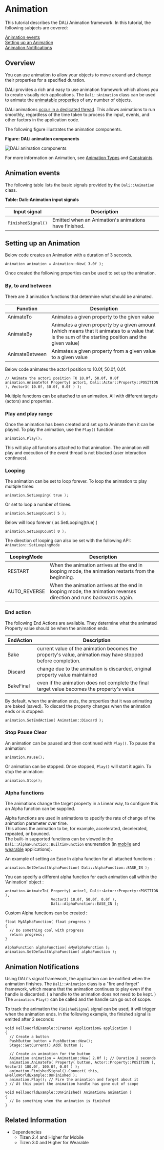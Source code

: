 # Animation


This tutorial describes the DALi Animation framework.
In this tutorial, the following subjects are covered:

[Animation events](#1)<br>
[Setting up an Animation](#2)<br>
[Animation Notifications](#3)<br>

## Overview

You can use animation to allow your objects to move around and change their properties for a specified duration.

DALi provides a rich and easy to use animation framework which allows you to create visually rich applications. The `Dali::Animation` class can be used to animate the [animatable properties](properties.md#attributes) of any number of objects.

DALi animations [occur in a dedicated thread](multi-threaded.md#animations). This allows animations to run smoothly, regardless of the time taken to process the input, events, and other factors in the application code.

The following figure illustrates the animation components.

**Figure: DALi animation components**

![DALi animation components](./media/animation_components.png)

For more information on Animation, see [Animation Types](animation-types.md) and [Constraints](constraints.md).

<a name="1"></a>
## Animation events

The following table lists the basic signals provided by the `Dali::Animation` class.

**Table: Dali::Animation input signals**

| Input signal         | Description                              |
|----------------------|------------------------------------------|
| `FinishedSignal()`   | Emitted when an Animation's animations have finished.  |


<a name="2"></a>
## Setting up an Animation

Below code creates an Animation with a duration of 3 seconds.

```
Animation animation = Animation::New( 3.0f );
```

Once created the following properties can be used to set up the animation.

### By, to and between

There are 3 animation functions that determine what should be animated.

| Function       | Description  |
|----------------|--------------|
| AnimateTo      | Animates a given property to the given value |
| AnimateBy      | Animates a given property by a given amount (which means that it animates to a value that is the sum of the starting position and the given value) |
| AnimateBetween | Animates a given property from a given value to a given value |

Below code animates the actor1 position to 10.0f, 50.0f, 0.0f.

```
// Animate the actor1 position TO 10.0f, 50.0f, 0.0f
animation.AnimateTo( Property( actor1, Dali::Actor::Property::POSITION ), Vector3( 10.0f, 50.0f, 0.0f ) );
```

Multiple functions can be attached to an animation. All with different targets (actors) and properties.

### Play and play range

Once the animation has been created and set up to Animate then it can be played. To play the animation, use the `Play()` function:

```
animation.Play();
```

This will play all functions attached to that animation.
The animation will play and execution of the event thread is not blocked (user interaction continues).

### Looping

The animation can be set to loop forever. To loop the animation to play multiple times:
```
animation.SetLooping( true );
```

Or set to loop a number of times.
```
animation.SetLoopCount( 5 );
```

Below will loop forever ( as SetLooping(true) )
```
animation.SetLoopCount( 0 );
```

The direction of looping can also be set with the following API:
`Animation::SetLoopingMode`

| LoopingMode  | Description       |
|--------------|-------------------|
| RESTART      | When the animation arrives at the end in looping mode, the animation restarts from the beginning. |
| AUTO_REVERSE | When the animation arrives at the end in looping mode, the animation reverses direction and runs backwards again. |

### End action

The following End Actions are available.
They determine what the animated Property value should be when the animation ends.

| EndAction | Description          |
|-----------|----------------------|
| Bake      | current value of the animation becomes the property's value, animation may have stopped before completion. |
| Discard   | change due to the animation is discarded, original property value maintained |
| BakeFinal | even if the animation does not complete the final target value becomes the property's value |

By default, when the animation ends, the properties that it was animating are baked (saved).
To discard the property changes when the animation ends or is stopped:
```
animation.SetEndAction( Animation::Discard );
```

### Stop Pause Clear

An animation can be paused and then continued with `Play()`. To pause the animation:
```
animation.Pause();
```

Or animation can be stopped. Once stopped, `Play()` will start it again. To stop the animation:
```
animation.Stop();
```

### Alpha functions

The animations change the target property in a Linear way, to configure this an Alpha function can be supplied.

Alpha functions are used in animations to specify the rate of change of the animation parameter over time.<br>
This allows the animation to be, for example, accelerated, decelerated, repeated, or bounced.<br>
The built-in supported functions can be viewed in the `Dali::AlphaFunction::BuiltinFunction` enumeration (in [mobile](../../../api/mobile/latest/classDali_1_1AlphaFunction.html#aacf7780cdb2077166a3cd20a8a9faf4b) and [wearable](../../../api/wearable/latest/classDali_1_1AlphaFunction.html#aacf7780cdb2077166a3cd20a8a9faf4b) applications).

An example of setting an Ease In alpha function for all attached functions :
```
animation.SetDefaultAlphaFunction( Dali::AlphaFunction::EASE_IN );
```

You can specify a different alpha function for each animation call within the 'Animation' object :
```
animation.AnimateTo( Property( actor1, Dali::Actor::Property::POSITION ),
                     Vector3( 10.0f, 50.0f, 0.0f ),
                     Dali::AlphaFunction::EASE_IN );
```

Custom Alpha functions can be created :
```
float MyAlphaFunction( float progress )
{
  // Do something cool with progress
  return progress;
}

AlphaFunction alphaFunction( &MyAlphaFunction );
animation.SetDefaultAlphaFunction( alphaFunction );
```

<a name="3"></a>
## Animation Notifications

Using DALi's signal framework, the application can be notified when the animation finishes. The `Dali::Animation` class is a "fire and forget" framework, which means that the animation continues to play even if the handle is discarded. ( a handle to the animation does not need to be kept. )
The `animation.Play()` can be called and the handle can go out of scope.

To track the animation the `FinishedSignal` signal can be used, it will trigger when the animation ends.
In the following example, the finished signal is emitted after 2 seconds:

```
void HelloWorldExample::Create( Application& application )
{
  // Create a button
  PushButton button = PushButton::New();
  Stage::GetCurrent().Add( button );

  // Create an animation for the button
  Animation animation = Animation::New( 2.0f ); // Duration 2 seconds
  animation.AnimateTo( Property( button, Actor::Property::POSITION ), Vector3( 100.0f, 100.0f, 0.0f ) );
  animation.FinishedSignal().Connect( this, &HelloWorldExample::OnFinished );
  animation.Play(); // Fire the animation and forget about it
} // At this point the animation handle has gone out of scope

void HelloWorldExample::OnFinished( Animation& animation )
{
  // Do something when the animation is finished
}
```


## Related Information
- Dependencies
  - Tizen 2.4 and Higher for Mobile
  - Tizen 3.0 and Higher for Wearable
